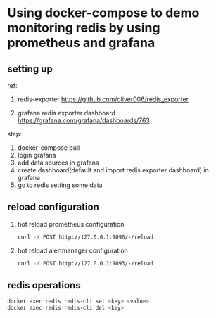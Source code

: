# Using docker-compose to demo monitoring redis by using prometheus and grafana

## setting up
ref:

1. redis-exporter
https://github.com/oliver006/redis_exporter

2. grafana redis exporter dashboard
https://grafana.com/grafana/dashboards/763

step:

1. docker-compose pull
2. login grafana
3. add data sources in grafana
4. create dashboard(default and import redis exporter dashboard) in grafana
5. go to redis setting some data

## reload configuration

1. hot reload prometheus configuration
    ```bash
    curl -X POST http://127.0.0.1:9090/-/reload
    ```

2. hot reload alertmanager configuration
    ```bash
    curl -X POST http://127.0.0.1:9093/-/reload
    ```

## redis operations

```bash
docker exec redis redis-cli set <key> <value>
docker exec redis redis-cli del <key>
```